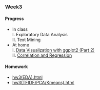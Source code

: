 ### Week3
#### Progress
* In class<br />
I. Exploratory Data Analysis     
II. Text Mining      
* At home     
I. [Data Visualization with ggplot2 (Part 2)](https://bourbon0212.github.io/NTU-CS-X/Week3/Data_Visualization_with_ggplot2__Part_2_.html)       
II. [Correlation and Regression](https://bourbon0212.github.io/NTU-CS-X/Week3/Correlation_and_Regression.html)
#### Homework
* [hw3(EDA).html](https://bourbon0212.github.io/NTU-CS-X/Week3/Happiness_and_Open_Data.html)
* [hw3(TFIDF/PCA/Kmeans).html](https://bourbon0212.github.io/NTU-CS-X/Week3/TFIDF_-_PCA_-_Kmeans.html)       
